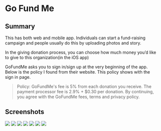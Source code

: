 # Go Fund Me

## Summary
This has both web and mobile app.
Individuals can start a fund-raising campaign and people usually do this by uploading photos and story. 

In the giving donation process, you can choose how much money you’d like to give to this organization(in the iOS app) 


GoFundMe asks you to sign in/sign up at the very beginning of the app. 
Below is the policy I found from their website.
This policy shows with the sign in page.

> Policy:
> GoFundMe's fee is 5% from each donation you receive. The payment processor fee is 2.9% + $0.30 per donation. By continuing, you agree with the GoFundMe fees, terms and privacy policy.

## Screenshots
![](./img/gofundme01.png)
![](./img/gofundme02.png)
![](./img/gofundme03.png)
![](./img/gofundme04.png)
![](./img/gofundme05.png)
![](./img/gofundme06.png)
![](./img/gofundme07.png)